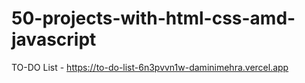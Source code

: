 # 50-projects-with-html-css-amd-javascript

TO-DO List - https://to-do-list-6n3pvvn1w-daminimehra.vercel.app
